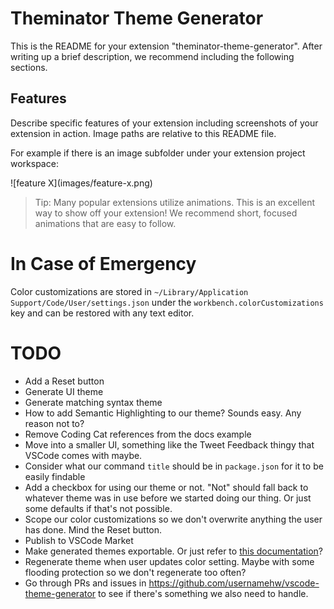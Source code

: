 # Theminator Theme Generator

This is the README for your extension "theminator-theme-generator". After
writing up a brief description, we recommend including the following sections.

## Features

Describe specific features of your extension including screenshots of your
extension in action. Image paths are relative to this README file.

For example if there is an image subfolder under your extension project
workspace:

\!\[feature X\]\(images/feature-x.png\)

> Tip: Many popular extensions utilize animations. This is an excellent way to
> show off your extension! We recommend short, focused animations that are easy
> to follow.

# In Case of Emergency

Color customizations are stored in `~/Library/Application Support/Code/User/settings.json`
under the `workbench.colorCustomizations` key and can be restored with any text editor.

# TODO

- Add a Reset button
- Generate UI theme
- Generate matching syntax theme
- How to add Semantic Highlighting to our theme? Sounds easy. Any reason not to?
- Remove Coding Cat references from the docs example
- Move into a smaller UI, something like the Tweet Feedback thingy that VSCode
  comes with maybe.
- Consider what our command `title` should be in `package.json` for it to be
  easily findable
- Add a checkbox for using our theme or not. "Not" should fall back to whatever
  theme was in use before we started doing our thing. Or just some defaults if
  that's not possible.
- Scope our color customizations so we don't overwrite anything the user has
  done. Mind the Reset button.
- Publish to VSCode Market
- Make generated themes exportable. Or just refer to [this
  documentation](https://code.visualstudio.com/api/extension-guides/color-theme#create-a-new-color-theme)?
- Regenerate theme when user updates color setting. Maybe with some flooding
  protection so we don't regenerate too often?
- Go through PRs and issues in
  <https://github.com/usernamehw/vscode-theme-generator> to see if there's
  something we also need to handle.

